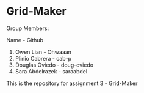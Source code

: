 # Grid-Maker

Group Members:

Name - Github

1. Owen Lian - Ohwaaan
2. Plinio Cabrera - cab-p
3. Douglas Oviedo - doug-oviedo
4. Sara Abdelrazek - saraabdel

This is the repository for assignment 3 - Grid-Maker
